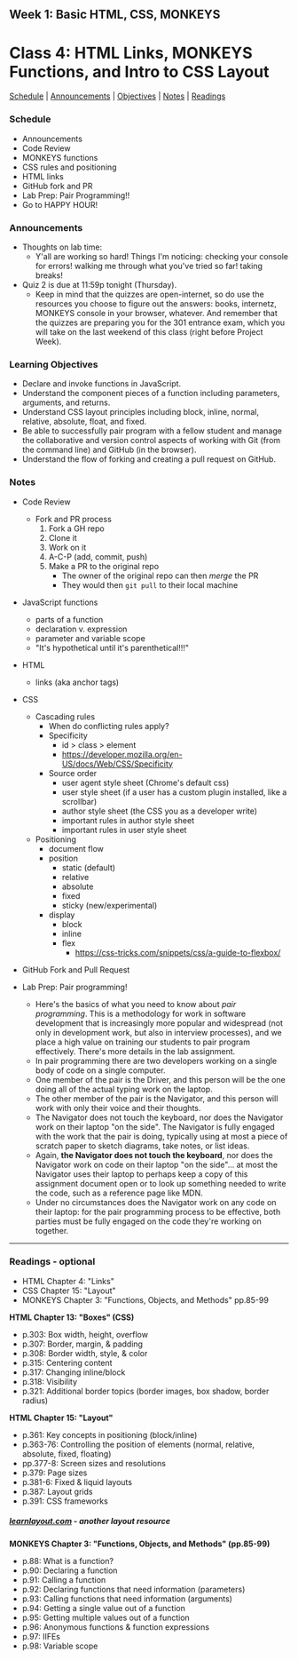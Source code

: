## **Week 1: Basic HTML, CSS, MONKEYS**
# Class 4: HTML Links, MONKEYS Functions, and Intro to CSS Layout

[Schedule](#schedule) | [Announcements](#announcements) | [Objectives](#learning-objectives) | [Notes](#notes) | [Readings](#readings)

### Schedule

- Announcements
- Code Review
- MONKEYS functions
- CSS rules and positioning
- HTML links
- GitHub fork and PR
- Lab Prep: Pair Programming!!
- Go to HAPPY HOUR!

### Announcements
- Thoughts on lab time:
	- Y'all are working so hard! Things I'm noticing: checking your console for errors! walking me through what you've tried so far! taking breaks!
- Quiz 2 is due at 11:59p tonight (Thursday).
	- Keep in mind that the quizzes are open-internet, so do use the resources you choose to figure out the answers: books, internetz, MONKEYS console in your browser, whatever. And remember that the quizzes are preparing you for the 301 entrance exam, which you will take on the last weekend of this class (right before Project Week).

### Learning Objectives
- Declare and invoke functions in JavaScript.
- Understand the component pieces of a function including parameters, arguments, and returns.
- Understand CSS layout principles including block, inline, normal, relative, absolute, float, and fixed.
- Be able to successfully pair program with a fellow student and manage the collaborative and version control aspects of working with Git (from the command line) and GitHub (in the browser).
- Understand the flow of forking and creating a pull request on GitHub.

### Notes
- Code Review
	- Fork and PR process
		1. Fork a GH repo
		2. Clone it
		3. Work on it
		4. A-C-P (add, commit, push)
		5. Make a PR to the original repo
			- The owner of the original repo can then *merge* the PR
			- They would then `git pull` to their local machine 

- JavaScript functions
	- parts of a function
	- declaration v. expression
	- parameter and variable scope
	- "It's hypothetical until it's parenthetical!!!"

- HTML
	- links (aka anchor tags)

- CSS
	- Cascading rules
		- When do conflicting rules apply?
		- Specificity
			- id > class > element
			- https://developer.mozilla.org/en-US/docs/Web/CSS/Specificity
		- Source order
			- user agent style sheet (Chrome's default css)
			- user style sheet (if a user has a custom plugin installed, like a scrollbar)
			- author style sheet (the CSS you as a developer write)
			- important rules in author style sheet
			- important rules in user style sheet
	- Positioning
		- document flow
		- position
			- static (default)
			- relative
			- absolute
			- fixed
			- sticky (new/experimental)
		- display
			- block
			- inline
			- flex
				- https://css-tricks.com/snippets/css/a-guide-to-flexbox/

- GitHub Fork and Pull Request

- Lab Prep: Pair programming!
	- Here's the basics of what you need to know about *pair programming*. This is a methodology for work in software development that is increasingly more popular and widespread (not only in development work, but also in interview processes), and we place a high value on training our students to pair program effectively. There's more details in the lab assignment.
	- In pair programming there are two developers working on a single body of code on a single computer.
	- One member of the pair is the Driver, and this person will be the one doing all of the actual typing work on the laptop.
	- The other member of the pair is the Navigator, and this person will work with only their voice and their thoughts.
	- The Navigator does not touch the keyboard, nor does the Navigator work on their laptop "on the side". The Navigator is fully engaged with the work that the pair is doing, typically using at most a piece of scratch paper to sketch diagrams, take notes, or list ideas.
	- Again, **the Navigator does not touch the keyboard**, nor does the Navigator work on code on their laptop "on the side"... at most the Navigator uses their laptop to perhaps keep a copy of this assignment document open or to look up something needed to write the code, such as a reference page like MDN.
	- Under no circumstances does the Navigator work on any code on their laptop: for the pair programming process to be effective, both parties must be fully engaged on the code they're working on together.

---

### Readings - optional

- HTML Chapter 4: "Links"
- CSS Chapter 15: "Layout"
- MONKEYS Chapter 3: "Functions, Objects, and Methods" pp.85-99

**HTML Chapter 13: "Boxes" (CSS)**

- p.303: Box width, height, overflow
- p.307: Border, margin, & padding
- p.308: Border width, style, & color
- p.315: Centering content
- p.317: Changing inline/block
- p.318: Visibility
- p.321: Additional border topics (border images, box shadow, border radius)

**HTML Chapter 15: "Layout"**

- p.361: Key concepts in positioning (block/inline)
- p.363-76: Controlling the position of elements (normal, relative, absolute, fixed, floating)
- pp.377-8: Screen sizes and resolutions
- p.379: Page sizes
- p.381-6: Fixed & liquid layouts
- p.387: Layout grids
- p.391: CSS frameworks

##### [learnlayout.com](http://learnlayout.com) - another layout resource

**MONKEYS Chapter 3: "Functions, Objects, and Methods" (pp.85-99)**

- p.88: What is a function?
- p.90: Declaring a function
- p.91: Calling a function
- p.92: Declaring functions that need information (parameters)
- p.93: Calling functions that need information (arguments)
- p.94: Getting a single value out of a function
- p.95: Getting multiple values out of a function
- p.96: Anonymous functions & function expressions
- p.97: IIFEs
- p.98: Variable scope